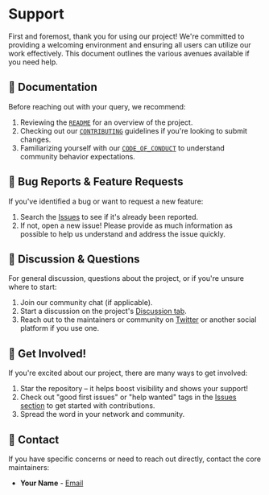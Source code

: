# Support

First and foremost, thank you for using our project! We're committed to providing a welcoming environment and ensuring all users can utilize our work effectively. This document outlines the various avenues available if you need help.

## 📖 Documentation

Before reaching out with your query, we recommend:

1. Reviewing the [`README`](/.github/README.md) for an overview of the project.
2. Checking out our [`CONTRIBUTING`](/.github/CONTRIBUTING.md) guidelines if you're looking to submit changes.
3. Familiarizing yourself with our [`CODE_OF_CONDUCT`](/.github/CODE_OF_CONDUCT.md) to understand community behavior expectations.

## 🐛 Bug Reports & Feature Requests

If you've identified a bug or want to request a new feature:

1. Search the [Issues](https://github.com/lissy93/git-into-open-source/issues) to see if it's already been reported.
2. If not, open a new issue! Please provide as much information as possible to help us understand and address the issue quickly.

## 💬 Discussion & Questions

For general discussion, questions about the project, or if you're unsure where to start:

1. Join our community chat (if applicable).
2. Start a discussion on the project's [Discussion tab](https://github.com/lissy93/git-into-open-source/discussions).
3. Reach out to the maintainers or community on [Twitter](https://twitter.com/Lissy_Sykes) or another social platform if you use one.

## 🚀 Get Involved!

If you're excited about our project, there are many ways to get involved:

1. Star the repository – it helps boost visibility and shows your support!
2. Check out "good first issues" or "help wanted" tags in the [Issues section](https://github.com/lissy93/git-into-open-source/issues) to get started with contributions.
3. Spread the word in your network and community.

## 📧 Contact

If you have specific concerns or need to reach out directly, contact the core maintainers:

- **Your Name** - [Email](mailto:youremail@example.com)

